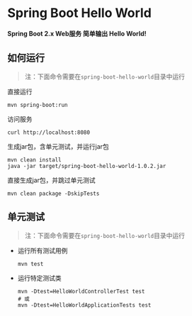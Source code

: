 # Spring Boot Hello World



**Spring Boot 2.x Web服务 简单输出 Hello World!**

## 如何运行

> 注：下面命令需要在`spring-boot-hello-world`目录中运行

直接运行

```
mvn spring-boot:run
```

访问服务
```
curl http://localhost:8080
```


生成jar包，含单元测试，并运行jar包

```
mvn clean install
java -jar target/spring-boot-hello-world-1.0.2.jar
```
直接生成jar包，并跳过单元测试

```
mvn clean package -DskipTests
```

  


## 单元测试



> 注：下面命令需要在`spring-boot-hello-world`目录中运行

- 运行所有测试用例

  ```
  mvn test
  ```

- 运行特定测试类

  ```
  mvn -Dtest=HelloWorldControllerTest test
  # 或
  mvn -Dtest=HelloWorldApplicationTests test
  ```
